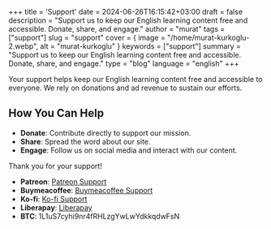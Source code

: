 +++
title = 'Support'
date = 2024-06-26T16:15:42+03:00
draft = false
description = "Support us to keep our English learning content free and accessible. Donate, share, and engage."
author = "murat"
tags = ["support"]
slug = "support"
cover = { image = "/home/murat-kurkoglu-2.webp", alt = "murat-kurkoglu" }
keywords = ["support"]
summary = "Support us to keep our English learning content free and accessible. Donate, share, and engage."
type = "blog"
language = "english"
+++

Your support helps keep our English learning content free and accessible to everyone. We rely on donations and ad revenue to sustain our efforts.

## How You Can Help

- **Donate**: Contribute directly to support our mission.
- **Share**: Spread the word about our site.
- **Engage**: Follow us on social media and interact with our content.

Thank you for your support!

- **Patreon**: [Patreon Support](https://patreon.com/orioninsist?utm_medium=unknown&utm_source=join_link&utm_campaign=creatorshare_creator&utm_content=copyLink)
- **Buymeacoffee**: [Buymeacoffee Support](https://buymeacoffee.com/orioninsist)
- **Ko-fi**: [Ko-fi Support](https://ko-fi.com/orioninsist)
- **Liberapay**: [Liberapay](https://liberapay.com/orioninsist/)
- **BTC**: 1L1uS7cyhi9nr4fRHLzgYwLwYdkkqdwFsN


